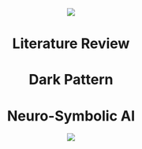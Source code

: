<div align= "center">
    <img src="https://capsule-render.vercel.app/api?type=waving&height=200&color=black&text=D.P_Detection" />
  
# Literature Review

# Dark Pattern

# Neuro-Symbolic AI


<div align= "center">
    <img src="https://capsule-render.vercel.app/api?type=waving&height=100&color=black&section=footer" />
